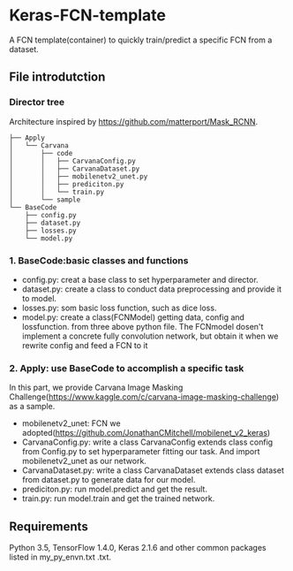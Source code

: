 # Keras-FCN-template
A FCN template(container) to quickly train/predict a specific FCN from a dataset.
## File introdutction
### Director tree
Architecture inspired by https://github.com/matterport/Mask_RCNN.
~~~~~~
├── Apply
│   └── Carvana
│       ├── code
│       │   ├── CarvanaConfig.py
│       │   ├── CarvanaDataset.py
│       │   ├── mobilenetv2_unet.py
│       │   ├── prediciton.py
│       │   └── train.py
│       └── sample
└── BaseCode
    ├── config.py
    ├── dataset.py
    ├── losses.py
    └── model.py
~~~~~~
### 1. BaseCode:basic classes and functions
* config.py: creat a base class to set hyperparameter and director.
* dataset.py: create a class to conduct data preprocessing and provide it to model.
* losses.py: som basic loss function, such as dice loss.
* model.py: create a class(FCNModel) getting data, config and lossfunction. from three above python file. The FCNmodel dosen't implement a concrete fully convolution network, but obtain it when we rewrite config and feed a FCN to it
### 2. Apply: use BaseCode to accomplish a specific task
In this part, we provide Carvana Image Masking Challenge(https://www.kaggle.com/c/carvana-image-masking-challenge)
 as a sample.
* mobilenetv2_unet: FCN we adopted(https://github.com/JonathanCMitchell/mobilenet_v2_keras)
* CarvanaConfig.py: write a class CarvanaConfig extends class config from Config.py to set hyperparameter fitting our task. And import mobilenetv2_unet as our network.
* CarvanaDataset.py: write a class CarvanaDataset extends class dataset from dataset.py to generate data for our model.
* prediciton.py: run model.predict and get the result.
* train.py: run model.train and get the trained network.

## Requirements
Python 3.5, TensorFlow 1.4.0, Keras 2.1.6 and other common packages listed in my_py_envn.txt .txt.

